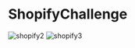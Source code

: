 # ShopifyChallenge
![shopify2](https://user-images.githubusercontent.com/23422139/39925309-1eba0d14-54f9-11e8-9856-1554cb7781d4.JPG)
![shopify3](https://user-images.githubusercontent.com/23422139/39925312-205ee310-54f9-11e8-807f-c01b336b23d1.JPG)
